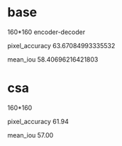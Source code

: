# base
160*160 encoder-decoder

pixel_accuracy       63.67084993335532 

mean_iou             58.40696216421803

# csa
160*160

pixel_accuracy       61.94
 
mean_iou             57.00